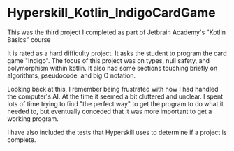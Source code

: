# Hyperskill_Kotlin_IndigoCardGame

This was the third project I completed as part of Jetbrain Academy's "Kotlin Basics" course

It is rated as a hard difficulty project. It asks the student to program the card game "Indigo". 
The focus of this project was on types, null safety, and polymorphism within kotlin.
It also had some sections touching briefly on algorithms, pseudocode, and big O notation.

Looking back at this, I remember being frustrated with how I had handled the computer's AI. At the time it seemed a bit cluttered and unclear. 
I spent lots of time trying to find "the perfect way" to get the program to do what it needed to, but eventually conceded that it was more important to get a working program.

I have also included the tests that Hyperskill uses to determine if a project is complete.
